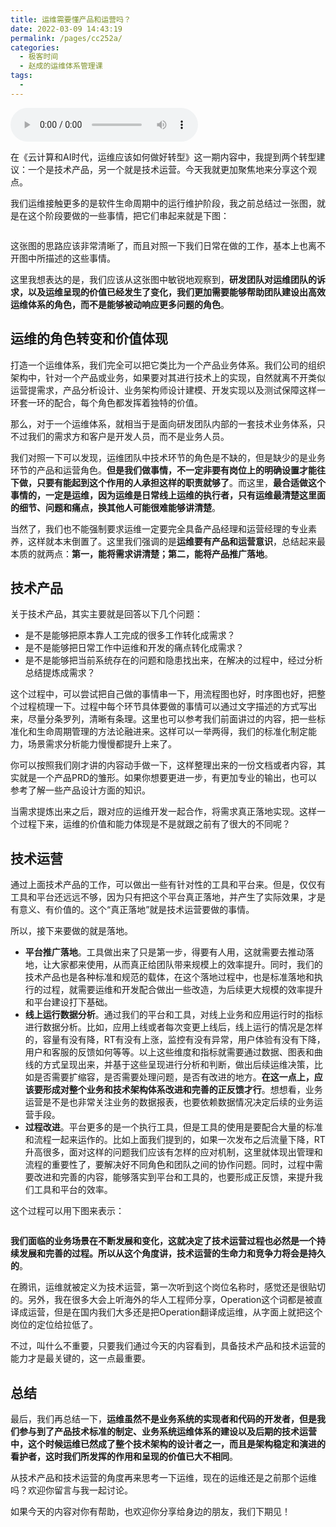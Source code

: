 ```yaml
---
title: 运维需要懂产品和运营吗？
date: 2022-03-09 14:43:19
permalink: /pages/cc252a/
categories:
  - 极客时间
  - 赵成的运维体系管理课
tags:
  - 
---
```

<audio title="40.运维需要懂产品和运营吗？" src="https://static001.geekbang.org/resource/audio/d7/30/d7d0bed68388788f5b3edfecd4261730.mp3" controls="controls"></audio> 
<p>在《云计算和AI时代，运维应该如何做好转型》这一期内容中，我提到两个转型建议：一个是技术产品，另一个就是技术运营。今天我就更加聚焦地来分享这个观点。</p>
<p>我们运维接触更多的是软件生命周期中的运行维护阶段，我之前总结过一张图，就是在这个阶段要做的一些事情，把它们串起来就是下图：</p>
<p><img src="https://static001.geekbang.org/resource/image/c1/59/c1677c6e269fa32f94512d6e1767c059.jpeg" alt="" /></p>
<p>这张图的思路应该非常清晰了，而且对照一下我们日常在做的工作，基本上也离不开图中所描述的这些事情。</p>
<p>这里我想表达的是，我们应该从这张图中敏锐地观察到，<strong>研发团队对运维团队的诉求，以及运维呈现的价值已经发生了变化，我们更加需要能够帮助团队建设出高效运维体系的角色，而不是能够被动响应更多问题的角色</strong>。</p>
<h2>运维的角色转变和价值体现</h2>
<p>打造一个运维体系，我们完全可以把它类比为一个产品业务体系。我们公司的组织架构中，针对一个产品或业务，如果要对其进行技术上的实现，自然就离不开类似运营提需求，产品分析设计、业务架构师设计建模、开发实现以及测试保障这样一环套一环的配合，每个角色都发挥着独特的价值。</p>
<p>那么，对于一个运维体系，就相当于是面向研发团队内部的一套技术业务体系，只不过我们的需求方和客户是开发人员，而不是业务人员。</p>
<p>我们对照一下可以发现，运维团队中技术环节的角色是不缺的，但是缺少的是业务环节的产品和运营角色。<strong>但是我们做事情，不一定非要有岗位上的明确设置才能往下做，只要有能起到这个作用的人承担这样的职责就够了</strong>。而这里，<strong>最合适做这个事情的，一定是运维，因为运维是日常线上运维的执行者，只有运维最清楚这里面的细节、问题和痛点，换其他人可能很难能够讲清楚</strong>。</p>
<!-- [[[read_end]]] -->
<p>当然了，我们也不能强制要求运维一定要完全具备产品经理和运营经理的专业素养，这样就本末倒置了。这里我们强调的是<strong>运维要有产品和运营意识</strong>，总结起来最本质的就两点：<strong>第一，能将需求讲清楚；第二，能将产品推广落地</strong>。</p>
<h2>技术产品</h2>
<p>关于技术产品，其实主要就是回答以下几个问题：</p>
<ul>
<li>是不是能够把原本靠人工完成的很多工作转化成需求？</li>
<li>是不是能够把日常工作中运维和开发的痛点转化成需求？</li>
<li>是不是能够把当前系统存在的问题和隐患找出来，在解决的过程中，经过分析总结提炼成需求？</li>
</ul>
<p>这个过程中，可以尝试把自己做的事情串一下，用流程图也好，时序图也好，把整个过程梳理一下。过程中每个环节具体要做的事情可以通过文字描述的方式写出来，尽量分条罗列，清晰有条理。这里也可以参考我们前面讲过的内容，把一些标准化和生命周期管理的方法论融进来。这样可以一举两得，我们的标准化制定能力，场景需求分析能力慢慢都提升上来了。</p>
<p>你可以按照我们刚才讲的内容动手做一下，这样整理出来的一份文档或者内容，其实就是一个产品PRD的雏形。如果你想要更进一步，有更加专业的输出，也可以参考了解一些产品设计方面的知识。</p>
<p>当需求提炼出来之后，跟对应的运维开发一起合作，将需求真正落地实现。这样一个过程下来，运维的价值和能力体现是不是就跟之前有了很大的不同呢？</p>
<h2>技术运营</h2>
<p>通过上面技术产品的工作，可以做出一些有针对性的工具和平台来。但是，仅仅有工具和平台还远远不够，因为只有把这个平台真正落地，并产生了实际效果，才是有意义、有价值的。这个“真正落地”就是技术运营要做的事情。</p>
<p>所以，接下来要做的就是落地。</p>
<ul>
<li><strong>平台推广落地</strong>。工具做出来了只是第一步，得要有人用，这就需要去推动落地，让大家都来使用，从而真正给团队带来规模上的效率提升。同时，我们的技术产品也是各种标准和规范的载体，在这个落地过程中，也是标准落地和执行的过程，就需要运维和开发配合做出一些改造，为后续更大规模的效率提升和平台建设打下基础。</li>
<li><strong>线上运行数据分析</strong>。通过我们的平台和工具，对线上业务和应用运行时的指标进行数据分析。比如，应用上线或者每次变更上线后，线上运行的情况是怎样的，容量有没有降，RT有没有上涨，监控有没有异常，用户体验有没有下降，用户和客服的反馈如何等等。以上这些维度和指标就需要通过数据、图表和曲线的方式呈现出来，并基于这些呈现进行分析和判断，做出后续运维决策，比如是否需要扩缩容，是否需要处理问题，是否有改进的地方。<strong>在这一点上，应该要形成对整个业务和技术架构体系改进和完善的正反馈才行</strong>。想想看，业务运营是不是也非常关注业务的数据报表，也要依赖数据情况决定后续的业务运营手段。</li>
<li><strong>过程改进</strong>。平台更多的是一个执行工具，但是工具的使用是要配合大量的标准和流程一起来运作的。比如上面我们提到的，如果一次发布之后流量下降，RT升高很多，面对这样的问题我们应该有怎样的应对机制，这里就体现出管理和流程的重要性了，要解决好不同角色和团队之间的协作问题。同时，过程中需要改进和完善的内容，能够落实到平台和工具的，也要形成正反馈，来提升我们工具和平台的效率。</li>
</ul>
<p>这个过程可以用下图来表示：</p>
<p><img src="https://static001.geekbang.org/resource/image/c5/b9/c506e74c3728f120c09243d976ac2ab9.jpeg" alt="" /></p>
<p><strong>我们面临的业务场景在不断发展和变化，这就决定了技术运营过程也必然是一个持续发展和完善的过程。所以从这个角度讲，技术运营的生命力和竞争力将会是持久的</strong>。</p>
<p>在腾讯，运维就被定义为技术运营，第一次听到这个岗位名称时，感觉还是很贴切的。另外，我在很多大会上听海外的华人工程师分享，Operation这个词都是被直译成运营，但是在国内我们大多还是把Operation翻译成运维，从字面上就把这个岗位的定位给拉低了。</p>
<p>不过，叫什么不重要，只要我们通过今天的内容看到，具备技术产品和技术运营的能力才是最关键的，这一点最重要。</p>
<h2>总结</h2>
<p>最后，我们再总结一下，<strong>运维虽然不是业务系统的实现者和代码的开发者，但是我们参与到了产品技术标准的制定、业务系统运维体系的建设以及后期的技术运营中，这个时候运维已然成了整个技术架构的设计者之一，而且是架构稳定和演进的看护者，这时我们所发挥的作用和呈现的价值已大不相同</strong>。</p>
<p>从技术产品和技术运营的角度再来思考一下运维，现在的运维还是之前那个运维吗？欢迎你留言与我一起讨论。</p>
<p>如果今天的内容对你有帮助，也欢迎你分享给身边的朋友，我们下期见！</p>
<p></p>
